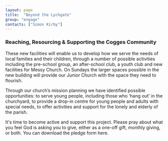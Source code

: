 ```yaml
---
layout: page
title:  "Beyond the Lychgate"
group: "engage"
contacts: ["Simon Kirby"]
---
```


### Reaching, Resourcing & Supporting the Cogges Community

These new facilities will enable us to develop how we serve the needs of local families and their children, through a number of possible activities including the pre-school group, an after-school club, a youth club and new facilities for Messy Church. On Sundays the larger spaces possible in the new building will provide our Junior Church with the space they need to flourish.

Through our church’s mission planning we have identified possible opportunities: to serve young people, including those who ‘hang out’ in the churchyard, to provide a drop-in centre for young people and adults with special needs, to offer activities and support for the lonely and elderly of the parish.

It's time to become active and support this project. Please pray about what you feel God is asking you to give, either as a  one-off gift, monthly giving, or both. You can download the pledge form here.
